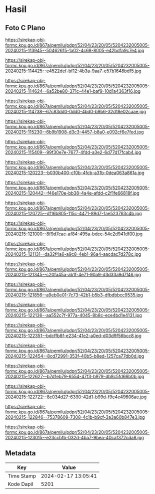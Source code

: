# Hasil

## Foto C Plano

https://sirekap-obj-formc.kpu.go.id/867a/pemilu/pdpr/52/04/23/20/05/5204232005005-20240215-113945--50462615-1a02-4c68-8005-e42bd1a9c7e4.jpg

https://sirekap-obj-formc.kpu.go.id/867a/pemilu/pdpr/52/04/23/20/05/5204232005005-20240215-114425--e4522def-bf12-4b3a-9aa7-e57b1648bdf5.jpg

https://sirekap-obj-formc.kpu.go.id/867a/pemilu/pdpr/52/04/23/20/05/5204232005005-20240215-114624--6a52be80-371c-44e1-baf9-10d1a4363f16.jpg

https://sirekap-obj-formc.kpu.go.id/867a/pemilu/pdpr/52/04/23/20/05/5204232005005-20240215-114738--67c83dd0-0dd0-4bd0-b9b6-32d18e02caae.jpg

https://sirekap-obj-formc.kpu.go.id/867a/pemilu/pdpr/52/04/23/20/05/5204232005005-20240215-115230--6b9b1908-d3c3-4457-b8a0-e092cf6e7fed.jpg

https://sirekap-obj-formc.kpu.go.id/867a/pemilu/pdpr/52/04/23/20/05/5204232005005-20240215-115409--99f30e7e-7677-4fdd-a3e2-6d77d17fcab4.jpg

https://sirekap-obj-formc.kpu.go.id/867a/pemilu/pdpr/52/04/23/20/05/5204232005005-20240215-120223--b030b400-c10b-4fcb-a31b-0dea063a861a.jpg

https://sirekap-obj-formc.kpu.go.id/867a/pemilu/pdpr/52/04/23/20/05/5204232005005-20240215-120442--f46e170e-bb38-4a4e-afdd-c2f1fe66818f.jpg

https://sirekap-obj-formc.kpu.go.id/867a/pemilu/pdpr/52/04/23/20/05/5204232005005-20240215-120725--df16b805-115c-4471-89d7-1ae523763c4b.jpg

https://sirekap-obj-formc.kpu.go.id/867a/pemilu/pdpr/52/04/23/20/05/5204232005005-20240215-121000--8f9d7cac-af84-495a-bdce-54c2d941df00.jpg

https://sirekap-obj-formc.kpu.go.id/867a/pemilu/pdpr/52/04/23/20/05/5204232005005-20240215-121131--da32f4a6-a9c8-4eb1-96a4-aacdac7d278c.jpg

https://sirekap-obj-formc.kpu.go.id/867a/pemilu/pdpr/52/04/23/20/05/5204232005005-20240215-121345--c20fa45a-ab1f-4e71-90a9-d3d33a9d7f46.jpg

https://sirekap-obj-formc.kpu.go.id/867a/pemilu/pdpr/52/04/23/20/05/5204232005005-20240215-121856--a9eb0e01-7c73-42b1-b5b3-dfbdbbcc9535.jpg

https://sirekap-obj-formc.kpu.go.id/867a/pemilu/pdpr/52/04/23/20/05/5204232005005-20240215-122136--aa552c7f-977a-4045-8b8c-ece4bd1e4131.jpg

https://sirekap-obj-formc.kpu.go.id/867a/pemilu/pdpr/52/04/23/20/05/5204232005005-20240215-122351--bdcffb8f-e234-41e2-a0ed-d03d9f56bcc8.jpg

https://sirekap-obj-formc.kpu.go.id/867a/pemilu/pdpr/52/04/23/20/05/5204232005005-20240215-122454--8cd72991-353f-40b5-b8ed-1257ca77db0d.jpg

https://sirekap-obj-formc.kpu.go.id/867a/pemilu/pdpr/52/04/23/20/05/5204232005005-20240215-122627--b7d1eb79-6554-47f3-b979-db8c5fd66b0b.jpg

https://sirekap-obj-formc.kpu.go.id/867a/pemilu/pdpr/52/04/23/20/05/5204232005005-20240215-122722--8c034d27-6390-42d1-b99d-f9e4e49606ae.jpg

https://sirekap-obj-formc.kpu.go.id/867a/pemilu/pdpr/52/04/23/20/05/5204232005005-20240215-122846--75378609-7308-4c1b-b9cf-3a3a60b847e3.jpg

https://sirekap-obj-formc.kpu.go.id/867a/pemilu/pdpr/52/04/23/20/05/5204232005005-20240215-123015--e23ccbfb-032d-4ba7-9bea-40caf372cda8.jpg


## Metadata

| Key        | Value               |
| ---------- | ------------------- |
| Time Stamp | 2024-02-17 13:05:41 |
| Kode Dapil | 5201                |



